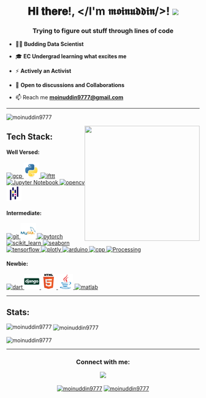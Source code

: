 
<h1 align="center">
 𝐇𝐢 𝐭𝐡𝐞𝐫𝐞!, &lt/I'm 𝖒𝖔𝖎𝖓𝖚𝖉𝖉𝖎𝖓/&gt;!
  <a target="_blank">
    <img src="https://github.com/JayantGoel001/JayantGoel001/blob/master/GIF/Hi.gif" width="40px" />
  </a>
</h1>
<h3 align="center">Trying to figure out stuff through lines of code</h3>


- 👨‍💻 **Budding Data Scientist**

- 🎓 **EC Undergrad learning what excites me**

- ⚡ **Actively an Activist**

- 💬 **Open to discussions and Collaborations**

- 📫 Reach me **moinuddin9777@gmail.com** 

---
<p align="left"> <img src="https://komarev.com/ghpvc/?username=moinuddin9777&label=Profile%20views&color=129e00&style=plastic" alt="moinuddin9777" /> </p>
<img align="right" width="300" height="300" src="https://media4.giphy.com/media/FoVzfcqCDSb7zCynOp/giphy.gif?cid=ecf05e472ccszmrvpity8e9o9v3hnb50fnu72miw05xe8frj&rid=giphy.gif&ct=g">

<h2 align="left">Tech Stack:</h2>
<h4 align="left">Well Versed:</h4>
<p align="left"> <a href="https://cloud.google.com" target="_blank" rel="noreferrer"> <img src="https://www.vectorlogo.zone/logos/google_cloud/google_cloud-icon.svg" alt="gcp" width="40" height="40"/> <a href="https://www.python.org" target="_blank" rel="noreferrer"> <img src="https://raw.githubusercontent.com/devicons/devicon/master/icons/python/python-original.svg" alt="python" width="40" height="40"/> </a> <a href="https://ifttt.com/" target="_blank" rel="noreferrer"> <img src="https://www.vectorlogo.zone/logos/ifttt/ifttt-ar21.svg" alt="ifttt" width="40" height="40"/> </a> <a href="https://jupyter.org/" target="_blank" rel="noreferrer"> <img src="https://upload.wikimedia.org/wikipedia/commons/3/38/Jupyter_logo.svg" alt="Jupyter Notebook" width="40" height="40"/> </a>  <a href="https://opencv.org/" target="_blank" rel="noreferrer"> <img src="https://www.vectorlogo.zone/logos/opencv/opencv-icon.svg" alt="opencv" width="40" height="40"/> </a> <a href="https://pandas.pydata.org/" target="_blank" rel="noreferrer"> <img src="https://raw.githubusercontent.com/devicons/devicon/2ae2a900d2f041da66e950e4d48052658d850630/icons/pandas/pandas-original.svg" alt="pandas" width="40" height="40"/> </a></p>
<h4 align="left">Intermediate:</h4> 
<p align="left"> <a href="https://git-scm.com/" target="_blank" rel="noreferrer"> <img src="https://www.vectorlogo.zone/logos/git-scm/git-scm-icon.svg" alt="git" width="40" height="40"/> </a> <a href="https://www.mysql.com/" target="_blank" rel="noreferrer"> <img src="https://raw.githubusercontent.com/devicons/devicon/master/icons/mysql/mysql-original-wordmark.svg" alt="mysql" width="40" height="40"/> </a> <a href="https://pytorch.org/" target="_blank" rel="noreferrer"> <img src="https://www.vectorlogo.zone/logos/pytorch/pytorch-icon.svg" alt="pytorch" width="40" height="40"/> </a> <a href="https://scikit-learn.org/" target="_blank" rel="noreferrer"> <img src="https://upload.wikimedia.org/wikipedia/commons/0/05/Scikit_learn_logo_small.svg" alt="scikit_learn" width="40" height="40"/> </a> <a href="https://seaborn.pydata.org/" target="_blank" rel="noreferrer"> <img src="https://seaborn.pydata.org/_images/logo-mark-lightbg.svg" alt="seaborn" width="40" height="40"/> </a> <a href="https://www.tensorflow.org" target="_blank" rel="noreferrer"> <img src="https://www.vectorlogo.zone/logos/tensorflow/tensorflow-icon.svg" alt="tensorflow" width="40" height="40"/> </a> <a href="https://plotly.com/" target="_blank" rel="noreferrer"> <img src="https://www.vectorlogo.zone/logos/plot_ly/plot_ly-icon.svg" alt="plotly" width="40" height="40"/> <a href="https://www.arduino.cc/" target="_blank" rel="noreferrer"> <img src="https://cdn.worldvectorlogo.com/logos/arduino-1.svg" alt="arduino" width="40" height="40"/> </a> </a> <a href="https://www.w3schools.com/CPP/default.asp" target="_blank" rel="noreferrer"> <img src="https://upload.wikimedia.org/wikipedia/commons/1/18/ISO_C%2B%2B_Logo.svg" alt="cpp" width="40" height="40"/> </a> <a href="https://processing.org/" target="_blank" rel="noreferrer"> <img src="https://upload.wikimedia.org/wikipedia/commons/5/59/Processing_Logo_Clipped.svg" alt="Processing" width="40" height="40"/> </a> </p>
<h4 align="left">Newbie:</h4>
<p align="left"> <a href="https://dart.dev" target="_blank" rel="noreferrer"> <img src="https://www.vectorlogo.zone/logos/dartlang/dartlang-icon.svg" alt="dart" width="40" height="40"/> </a> <a href="https://www.djangoproject.com/" target="_blank" rel="noreferrer"> <img src="https://raw.githubusercontent.com/devicons/devicon/master/icons/django/django-original.svg" alt="django" width="40" height="40"/> </a> <a href="https://www.w3.org/html/" target="_blank" rel="noreferrer"> <img src="https://raw.githubusercontent.com/devicons/devicon/master/icons/html5/html5-original-wordmark.svg" alt="html5" width="40" height="40"/> </a> <a href="https://www.java.com" target="_blank" rel="noreferrer"> <img src="https://raw.githubusercontent.com/devicons/devicon/master/icons/java/java-original.svg" alt="java" width="40" height="40"/> </a> <a href="https://www.mathworks.com/" target="_blank" rel="noreferrer"> <img src="https://upload.wikimedia.org/wikipedia/commons/2/21/Matlab_Logo.png" alt="matlab" width="40" height="40"/> </a> </p>

  ---

 <h2 align="left">Stats:</h2>
 
<p><img align="left" src="https://github-readme-stats.vercel.app/api/top-langs?username=moinuddin9777&show_icons=true&theme=merko&title_color=ffffff&text_color=ffd700&locale=en&layout=compact" alt="moinuddin9777" /></p>

<p>&nbsp;<img align="center" src="https://github-readme-stats.vercel.app/api?username=moinuddin9777&show_icons=true&locale=en&theme=merko&title_color=ffffff&text_color=ffd700" alt="moinuddin9777" /></p>

<p><img align="center" src="https://github-profile-trophy.vercel.app/?username=moinuddin9777&row=1&column=3&theme=monokai&no-bg=true" alt="moinuddin9777" /></a> </p>

---

<h3 align="center">Connect with me:</h3> 
<a target="_blank">
  <p align="center">
    <img src="https://github.com/JayantGoel001/JayantGoel001/blob/master/GIF/Handshake.gif" height="25px" style="max-width:100%;">
    </p>
  </a>
  
<p align="center">
<a href="https://linkedin.com/in/moinuddin9777" target="blank"><img align="center" src="https://raw.githubusercontent.com/rahuldkjain/github-profile-readme-generator/master/src/images/icons/Social/linked-in-alt.svg" alt="moinuddin9777" height="30" width="40" /></a>
<a href="https://instagram.com/moinuddin9777" target="blank"><img align="center" src="https://raw.githubusercontent.com/rahuldkjain/github-profile-readme-generator/master/src/images/icons/Social/instagram.svg" alt="moinuddin9777" height="30" width="40" /></a>
</p>
